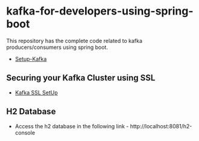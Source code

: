 # kafka-for-developers-using-spring-boot

This repository has the complete code related to kafka producers/consumers using spring boot.



- [Setup-Kafka](https://github.com/guptavibhorit/kafka-using-spring-boot/blob/main/SetUpKafka.md)

## Securing your Kafka Cluster using SSL

- [Kafka SSL SetUp](https://github.com/guptavibhorit/kafka-using-spring-boot/blob/main/Kafka_Security.md)

## H2 Database

- Access the h2 database in the following link - http://localhost:8081/h2-console
